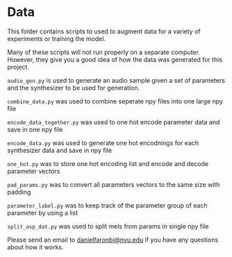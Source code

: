 # Data
This folder contains scripts to used to augment data for a variety of experiments or training the model.

Many of these scripts will not run properly on a separate computer. However, they give you a good idea of how the data was generated for this project.

`audio_gen.py` is used to generate an audio sample given a set of parameters and the synthesizer to be used for generation.

`combine_data.py` was used to combine seperate npy files into one large npy file

`encode_data_together.py` was used to one hot encode parameter data and save in one npy file

`encode_data.py` was used to generate one hot encodnings for each synthesizer data and save in npy file

`one_hot.py` was to store one hot encoding list and encode and decode parameter vectors

`pad_params.py` was to convert all parameters vectors to the same size with padding

`parameter_label.py` was to keep track of the parameter group of each parameter by using a list

`split_asp_dat.py` was used to split mels from params in single npy file


Please send an email to danielfaronbi@nyu.edu if you have any questions about how it works.

